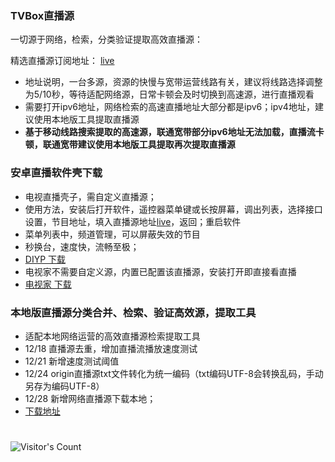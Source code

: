 ### TVBox直播源

一切源于网络，检索，分类验证提取高效直播源：

精选直播源订阅地址： [live](https://supprise0901.github.io/TVBox_live/live.txt)

* 地址说明，一台多源，资源的快慢与宽带运营线路有关，建议将线路选择调整为5/10秒，等待适配网络源，日常卡顿会及时切换到高速源，进行直播观看
* 需要打开ipv6地址，网络检索的高速直播地址大部分都是ipv6；ipv4地址，建议使用本地版工具提取直播源
* **基于移动线路搜索提取的高速源，联通宽带部分ipv6地址无法加载，直播流卡顿，联通宽带建议使用本地版工具提取再次提取直播源**

### 安卓直播软件壳下载
* 电视直播壳子，需自定义直播源；
* 使用方法，安装后打开软件，遥控器菜单键或长按屏幕，调出列表，选择接口设置，节目地址，填入直播源地址[live](https://supprise0901.github.io/TVBox_live/live.txt)，返回；重启软件
* 菜单列表中，频道管理，可以屏蔽失效的节目
* 秒换台，速度快，流畅至极；
*  [DIYP 下载](https://supprise0901.github.io/TVBox_live/local_find/DIYP.apk)
*  电视家不需要自定义源，内置已配置该直播源，安装打开即直接看直播
*  [电视家 下载](https://supprise.lanzouw.com/iUVSz261fb8j)

### 本地版直播源分类合并、检索、验证高效源，提取工具

* 适配本地网络运营的高效直播源检索提取工具
* 12/18 直播源去重，增加直播流播放速度测试 
* 12/21 新增速度测试阈值
* 12/24 origin直播源txt文件转化为统一编码（txt编码UTF-8会转换乱码，手动另存为编码UTF-8）
* 12/28 新增网络直播源下载本地；
* [下载地址](https://supprise0901.github.io/TVBox_live/local_find/find_source.rar)



#
![Visitor's Count](https://profile-counter.glitch.me/Supprise0901_TVBox_warehouse/count.svg)

